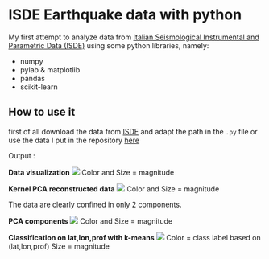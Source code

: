 # ISDE Earthquake data with python

My first attempt to analyze data from [Italian Seismological Instrumental and Parametric Data (ISDE)](http://iside.rm.ingv.it/) using some python libraries, namely:

- numpy
- pylab & matplotlib
- pandas
- scikit-learn

## How to use it

first of all download the data from [ISDE](http://iside.rm.ingv.it/) and adapt the path in the `.py` file or use the data I put in the repository [here](https://raw2.github.com/kidpixo/isde_data_analisys_python/master/events.csv)

Output :

**Data visualization**
![](https://dl.dropboxusercontent.com/u/4762299/github_img/isde_data_analisys_python/XYZ_data_plot.png)
Color and Size = magnitude

**Kernel PCA reconstructed data**
![](https://dl.dropboxusercontent.com/u/4762299/github_img/isde_data_analisys_python/KPCA_reconstructed.png)
Color and Size = magnitude

The data are clearly confined in only 2 components.

**PCA components**
![](https://dl.dropboxusercontent.com/u/4762299/github_img/isde_data_analisys_python/PCA_components.png)
Color and Size = magnitude

**Classification on lat,lon,prof with k-means**
![](https://dl.dropboxusercontent.com/u/4762299/github_img/isde_data_analisys_python/kmeans_classes.png)
Color = class label based on (lat,lon,prof)
Size = magnitude